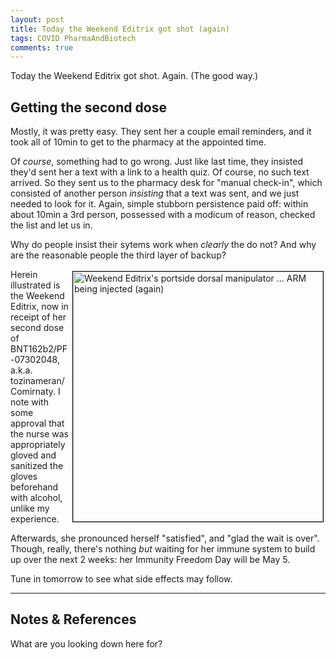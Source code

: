 ```yaml
---
layout: post
title: Today the Weekend Editrix got shot (again)
tags: COVID PharmaAndBiotech 
comments: true
---
```


Today the Weekend Editrix got shot.  Again.  (The good way.)  


## Getting the second dose  

Mostly, it was pretty easy.  They sent her a couple email reminders, and it took all of
10min to get to the pharmacy at the appointed time.  

Of _course_, something had to go wrong.  Just like last time, they insisted they'd sent
her a text with a link to a health quiz.  Of course, no such text arrived.  So they sent
us to the pharmacy desk for "manual check-in", which consisted of another person
_insisting_ that a text was sent, and we just needed to look for it.  Again, simple
stubborn persistence paid off: within about 10min a 3rd person, possessed with a modicum
of reason, checked the list and let us in.  

Why do people insist their sytems work when _clearly_ the do not?  And why are the
reasonable people the third layer of backup?  

<img src="{{ site.baseurl }}/images/2021-04-21-weekend-editrix-got-shot-again-hypo.jpg" width="400" height="400" alt="Weekend Editrix's portside dorsal manipulator ... ARM being injected (again)" title="Weekend Editrix's portside dorsal manipulator ... ARM being injected (again)" style="float: right; margin: 3px 3px 3px 3px; border: 1px solid #000000;"/>
Herein illustrated is the Weekend Editrix, now in receipt of her second dose of
BNT162b2/PF-07302048, a.k.a. tozinameran/Comirnaty.  I note with some approval that the
nurse was appropriately gloved and sanitized the gloves beforehand with alcohol, unlike my
experience.  

Afterwards, she pronounced herself "satisfied", and "glad the wait is over".  Though,
really, there's nothing _but_ waiting for her immune system to build up over the next 2
weeks: her Immunity Freedom Day will be May 5.  

Tune in tomorrow to see what side effects may follow.  

---

## Notes &amp; References  

<!--
<sup id="fn1a">[[1]](#fn1)</sup>
<a id="fn1">1</a>: [↩](#fn1a)  
-->

What are you looking down here for?  
